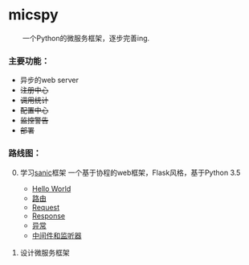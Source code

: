 # micspy
&emsp;&emsp;一个Python的微服务框架，逐步完善ing.

### 主要功能：
- 异步的web server
- ~~注册中心~~
- ~~调用统计~~
- ~~配置中心~~
- ~~监控警告~~
- ~~部署~~

### 路线图：
0. 学习[sanic][1]框架 一个基于协程的web框架，Flask风格，基于Python 3.5
   - [Hello World](./test/sanic/docs/getted_started.md)
   - [路由](./test/sanic/docs/routing.md)
   - [Request](./test/sanic/docs/request_data.md)
   - [Response](./test/sanic/docs/response.md)
   - [异常](./test/sanic/docs/exceptions.md)
   - [中间件和监听器](./test/sanic/docs/middleware.md)

0. 设计微服务框架

[1]: https://github.com/channelcat/sanic "sanic"